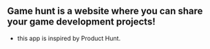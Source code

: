 ## Game hunt is a website where you can share your game development projects!
- this app is inspired by Product Hunt.